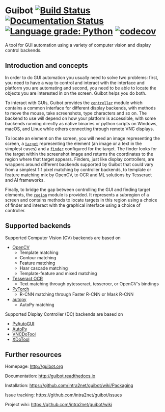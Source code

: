 # Guibot [![Build Status](https://travis-ci.org/intra2net/guibot.svg?branch=master)](https://travis-ci.org/intra2net/guibot) [![Documentation Status](https://readthedocs.org/projects/guibot/badge/?version=latest)](http://guibot.readthedocs.io/en/latest/?badge=latest) [![Language grade: Python](https://img.shields.io/lgtm/grade/python/g/intra2net/guibot.svg?logo=lgtm&logoWidth=18)](https://lgtm.com/projects/g/intra2net/guibot/context:python) [![codecov](https://codecov.io/gh/intra2net/guibot/branch/master/graph/badge.svg)](https://codecov.io/gh/intra2net/guibot)

A tool for GUI automation using a variety of computer vision and display control backends.

## Introduction and concepts

In order to do GUI automation you usually need to solve two problems: first, you need to have a way to control and interact with the interface and platform you are automating and second, you need to be able to locate the objects you are interested in on the screen. Guibot helps you do both.

To interact with GUIs, Guibot provides the [`controller`](https://github.com/intra2net/guibot/blob/master/guibot/controller.py) module which contains a common interface for different display backends, with methods to move the mouse, take screenshots, type characters and so on. The backend to use will depend on how your platform is accessible, with some backends running directly as native binaries or python scripts on Windows, macOS, and Linux while others connecting through remote VNC displays.

To locate an element on the screen, you will need an image representing the screen, a [`target`](https://github.com/intra2net/guibot/blob/master/guibot/target.py) representing the element (an image or a text in the simplest cases) and a [`finder`](https://github.com/intra2net/guibot/blob/master/guibot/finder.py) configured for the target. The finder looks for the target within the screenshot image and returns the coordinates to the region where that target appears. Finders, just like display controllers, are wrappers around different backends supported by Guibot that could vary from a simplest 1:1 pixel matching by controller backends, to template or feature matching mix by OpenCV, to OCR and ML solutions by Tesseract and AI frameworks.

Finally, to bridge the gap between controlling the GUI and finding target elements, the [`region`](https://github.com/intra2net/guibot/blob/master/guibot/region.py) module is provided. It represents a subregion of a screen and contains methods to locate targets in this region using a choice of finder and interact with the graphical interface using a choice of controller.

## Supported backends

Supported Computer Vision (CV) backends are based on

- [OpenCV](https://github.com/opencv/opencv)
    - Template matching
    - Contour matching
    - Feature matching
    - Haar cascade matching
    - Template-feature and mixed matching
- [Tesseract OCR](https://github.com/tesseract-ocr/tesseract)
    - Text matching through pytesseract, tesserocr, or OpenCV's bindings
- [PyTorch](https://github.com/pytorch/pytorch)
    - R-CNN matching through Faster R-CNN or Mask R-CNN
- [autopy](https://github.com/msanders/autopy)
    - AutoPy matching

Supported Display Controller (DC) backends are based on

- [PyAutoGUI](https://github.com/asweigart/pyautogui)
- [AutoPy](https://github.com/msanders/autopy)
- [VNCDoTool](https://github.com/sibson/vncdotool)
- [XDoTool](https://www.semicomplete.com/projects/xdotool)

## Further resources

Homepage: http://guibot.org

Documentation: http://guibot.readthedocs.io

Installation: https://github.com/intra2net/guibot/wiki/Packaging

Issue tracking: https://github.com/intra2net/guibot/issues

Project wiki: https://github.com/intra2net/guibot/wiki
